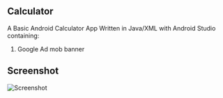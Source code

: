 ## Calculator
A Basic Android Calculator App Written in Java/XML with Android Studio containing: 
  1. Google Ad mob banner 

## Screenshot

![Screenshot](https://github.com/spil3141/Calculator-by_nOOb/blob/master/Images/KakaoTalk_20181025_044822263.jpg?raw=true)

